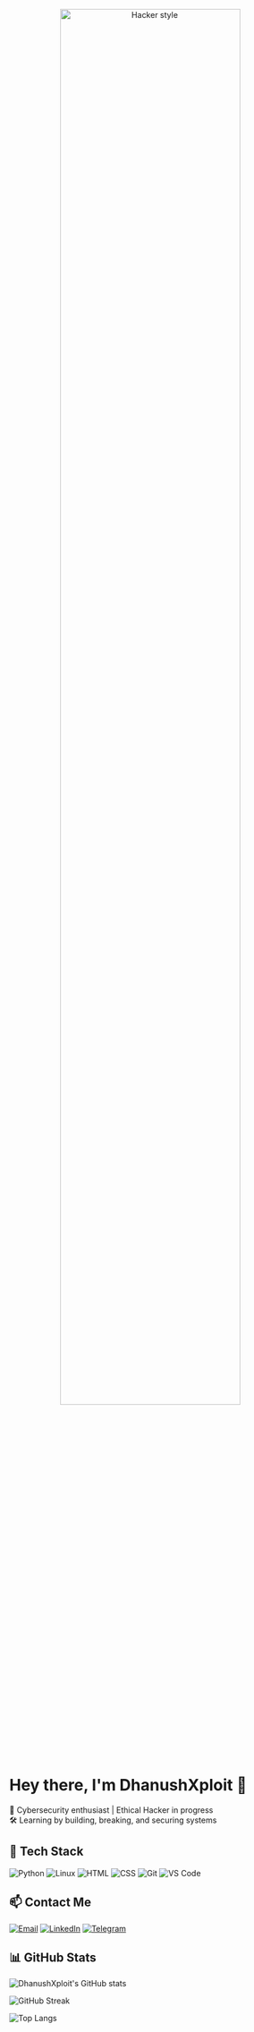 <p align="center">
  <img src="https://i.gifer.com/7VE.gif" alt="Hacker style" width="80%">
</p>

# Hey there, I'm DhanushXploit 👋

🚀 Cybersecurity enthusiast | Ethical Hacker in progress  
🛠️ Learning by building, breaking, and securing systems

## 🧰 Tech Stack
![Python](https://img.shields.io/badge/Python-3776AB?style=flat&logo=python&logoColor=white)
![Linux](https://img.shields.io/badge/Linux-FCC624?style=flat&logo=linux&logoColor=black)
![HTML](https://img.shields.io/badge/HTML5-E34F26?style=flat&logo=html5&logoColor=white)
![CSS](https://img.shields.io/badge/CSS3-1572B6?style=flat&logo=css3&logoColor=white)
![Git](https://img.shields.io/badge/Git-F05032?style=flat&logo=git&logoColor=white)
![VS Code](https://img.shields.io/badge/VS%20Code-007ACC?style=flat&logo=visual-studio-code&logoColor=white)

## 📫 Contact Me
[![Email](https://img.shields.io/badge/Email-dhanush@example.com-D14836?style=flat&logo=gmail&logoColor=white)](mailto:dhanush@example.com)
[![LinkedIn](https://img.shields.io/badge/LinkedIn-Connect-blue?style=flat&logo=linkedin&logoColor=white)](https://linkedin.com/in/yourusername)
[![Telegram](https://img.shields.io/badge/Telegram-Chat-2CA5E0?style=flat&logo=telegram&logoColor=white)](https://t.me/yourtelegram)

## 📊 GitHub Stats
![DhanushXploit's GitHub stats](https://github-readme-stats.vercel.app/api?username=DhanushXploit&show_icons=true&theme=tokyonight)

![GitHub Streak](https://github-readme-streak-stats.herokuapp.com/?user=DhanushXploit&theme=tokyonight)

![Top Langs](https://github-readme-stats.vercel.app/api/top-langs/?username=DhanushXploit&layout=compact&theme=tokyonight)
